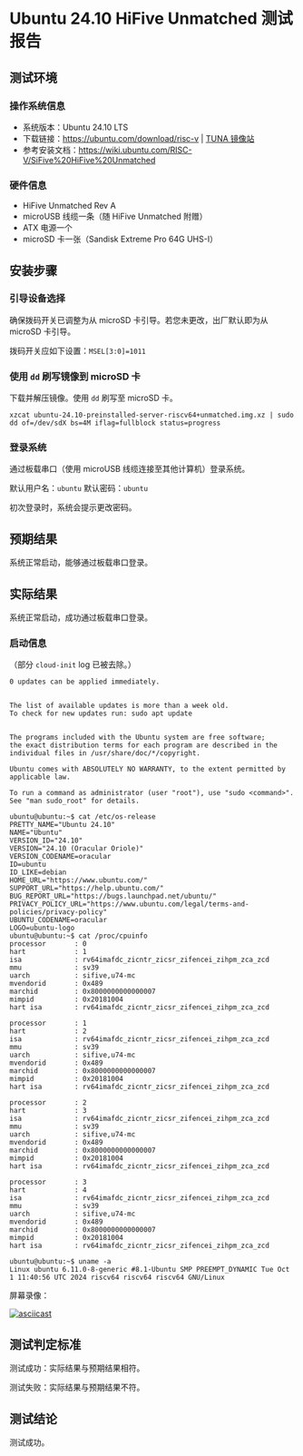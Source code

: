 # Ubuntu 24.10 HiFive Unmatched 测试报告

## 测试环境

### 操作系统信息

- 系统版本：Ubuntu 24.10 LTS
- 下载链接：https://ubuntu.com/download/risc-v | [TUNA 镜像站](https://mirror.tuna.tsinghua.edu.cn/ubuntu-cdimage/releases/oracular/release/ubuntu-24.10-preinstalled-server-riscv64+unmatched.img.xz)
- 参考安装文档：https://wiki.ubuntu.com/RISC-V/SiFive%20HiFive%20Unmatched

### 硬件信息

- HiFive Unmatched Rev A
- microUSB 线缆一条（随 HiFive Unmatched 附赠）
- ATX 电源一个
- microSD 卡一张（Sandisk Extreme Pro 64G UHS-I）

## 安装步骤

### 引导设备选择

确保拨码开关已调整为从 microSD 卡引导。若您未更改，出厂默认即为从 microSD 卡引导。

拨码开关应如下设置：`MSEL[3:0]=1011`

### 使用 `dd` 刷写镜像到 microSD 卡

下载并解压镜像。使用 `dd` 刷写至 microSD 卡。

```shell
xzcat ubuntu-24.10-preinstalled-server-riscv64+unmatched.img.xz | sudo dd of=/dev/sdX bs=4M iflag=fullblock status=progress 
```

### 登录系统

通过板载串口（使用 microUSB 线缆连接至其他计算机）登录系统。

默认用户名：`ubuntu`
默认密码：`ubuntu`

初次登录时，系统会提示更改密码。

## 预期结果

系统正常启动，能够通过板载串口登录。

## 实际结果

系统正常启动，成功通过板载串口登录。

### 启动信息

（部分 `cloud-init` log 已被去除。）

```log
0 updates can be applied immediately.


The list of available updates is more than a week old.
To check for new updates run: sudo apt update


The programs included with the Ubuntu system are free software;
the exact distribution terms for each program are described in the
individual files in /usr/share/doc/*/copyright.

Ubuntu comes with ABSOLUTELY NO WARRANTY, to the extent permitted by
applicable law.

To run a command as administrator (user "root"), use "sudo <command>".
See "man sudo_root" for details.

ubuntu@ubuntu:~$ cat /etc/os-release
PRETTY_NAME="Ubuntu 24.10"
NAME="Ubuntu"
VERSION_ID="24.10"
VERSION="24.10 (Oracular Oriole)"
VERSION_CODENAME=oracular
ID=ubuntu
ID_LIKE=debian
HOME_URL="https://www.ubuntu.com/"
SUPPORT_URL="https://help.ubuntu.com/"
BUG_REPORT_URL="https://bugs.launchpad.net/ubuntu/"
PRIVACY_POLICY_URL="https://www.ubuntu.com/legal/terms-and-policies/privacy-policy"
UBUNTU_CODENAME=oracular
LOGO=ubuntu-logo
ubuntu@ubuntu:~$ cat /proc/cpuinfo
processor       : 0
hart            : 1
isa             : rv64imafdc_zicntr_zicsr_zifencei_zihpm_zca_zcd
mmu             : sv39
uarch           : sifive,u74-mc
mvendorid       : 0x489
marchid         : 0x8000000000000007
mimpid          : 0x20181004
hart isa        : rv64imafdc_zicntr_zicsr_zifencei_zihpm_zca_zcd

processor       : 1
hart            : 2
isa             : rv64imafdc_zicntr_zicsr_zifencei_zihpm_zca_zcd
mmu             : sv39
uarch           : sifive,u74-mc
mvendorid       : 0x489
marchid         : 0x8000000000000007
mimpid          : 0x20181004
hart isa        : rv64imafdc_zicntr_zicsr_zifencei_zihpm_zca_zcd

processor       : 2
hart            : 3
isa             : rv64imafdc_zicntr_zicsr_zifencei_zihpm_zca_zcd
mmu             : sv39
uarch           : sifive,u74-mc
mvendorid       : 0x489
marchid         : 0x8000000000000007
mimpid          : 0x20181004
hart isa        : rv64imafdc_zicntr_zicsr_zifencei_zihpm_zca_zcd

processor       : 3
hart            : 4
isa             : rv64imafdc_zicntr_zicsr_zifencei_zihpm_zca_zcd
mmu             : sv39
uarch           : sifive,u74-mc
mvendorid       : 0x489
marchid         : 0x8000000000000007
mimpid          : 0x20181004
hart isa        : rv64imafdc_zicntr_zicsr_zifencei_zihpm_zca_zcd

ubuntu@ubuntu:~$ uname -a
Linux ubuntu 6.11.0-8-generic #8.1-Ubuntu SMP PREEMPT_DYNAMIC Tue Oct  1 11:40:56 UTC 2024 riscv64 riscv64 riscv64 GNU/Linux
```

屏幕录像：

[![asciicast](https://asciinema.org/a/YGiZPo96BSLnFojaCEwV370z6.svg)](https://asciinema.org/a/YGiZPo96BSLnFojaCEwV370z6)

## 测试判定标准

测试成功：实际结果与预期结果相符。

测试失败：实际结果与预期结果不符。

## 测试结论

测试成功。